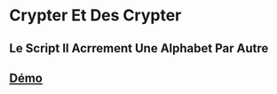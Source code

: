 # Crypter Et Des Crypter
## Le Script Il Acrrement Une Alphabet Par Autre
## [Démo](https://ibrataha8.github.io/crypter-decrypter/)

